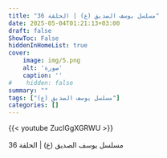 ```yaml
---
title: "مسلسل يوسف الصديق (ع) | الحلقة 36"
date: 2025-05-04T01:21:13+03:00
draft: false
ShowToc: False
hiddenInHomeList: true
cover:
    image: img/5.png
    alt: 'صورة'
    caption: ''
#    hidden: false
summary: ""
tags: ["مسلسل يوسف الصديق (ع)"]
categories: []
---
```


{{< youtube ZucIGgXGRWU >}}  
 <br>
مسلسل يوسف الصديق (ع) | الحلقة 36